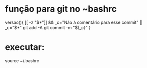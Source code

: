 # função para git no ~bashrc

versao(){
    [[ -z "$*"]] && _c="Não á comentário para esse commit" || _c="$*"
    git add -A
    git commit -m "${_c}"
}

# executar:
source ~/.bashrc
